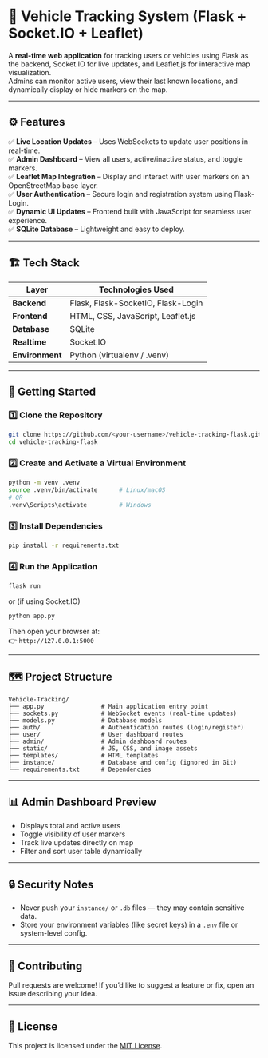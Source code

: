 # 🚗 Vehicle Tracking System (Flask + Socket.IO + Leaflet)

A **real-time web application** for tracking users or vehicles using Flask as the backend, Socket.IO for live updates, and Leaflet.js for interactive map visualization.  
Admins can monitor active users, view their last known locations, and dynamically display or hide markers on the map.

---

## ⚙️ Features

✅ **Live Location Updates** – Uses WebSockets to update user positions in real-time.  
✅ **Admin Dashboard** – View all users, active/inactive status, and toggle markers.  
✅ **Leaflet Map Integration** – Display and interact with user markers on an OpenStreetMap base layer.  
✅ **User Authentication** – Secure login and registration system using Flask-Login.  
✅ **Dynamic UI Updates** – Frontend built with JavaScript for seamless user experience.  
✅ **SQLite Database** – Lightweight and easy to deploy.  

---

## 🏗️ Tech Stack

| Layer | Technologies Used |
|-------|--------------------|
| **Backend** | Flask, Flask-SocketIO, Flask-Login |
| **Frontend** | HTML, CSS, JavaScript, Leaflet.js |
| **Database** | SQLite |
| **Realtime** | Socket.IO |
| **Environment** | Python (virtualenv / .venv) |

---

## 🚀 Getting Started

### 1️⃣ Clone the Repository
```bash
git clone https://github.com/<your-username>/vehicle-tracking-flask.git
cd vehicle-tracking-flask
```

### 2️⃣ Create and Activate a Virtual Environment
```bash
python -m venv .venv
source .venv/bin/activate      # Linux/macOS
# OR
.venv\Scripts\activate         # Windows
```

### 3️⃣ Install Dependencies
```bash
pip install -r requirements.txt
```

### 4️⃣ Run the Application
```bash
flask run
```
or (if using Socket.IO)
```bash
python app.py
```

Then open your browser at:  
👉 `http://127.0.0.1:5000`

---

## 🗺️ Project Structure

```
Vehicle-Tracking/
├── app.py                # Main application entry point
├── sockets.py            # WebSocket events (real-time updates)
├── models.py             # Database models
├── auth/                 # Authentication routes (login/register)
├── user/                 # User dashboard routes
├── admin/                # Admin dashboard routes
├── static/               # JS, CSS, and image assets
├── templates/            # HTML templates
├── instance/             # Database and config (ignored in Git)
└── requirements.txt      # Dependencies
```

---

## 📊 Admin Dashboard Preview

- Displays total and active users  
- Toggle visibility of user markers  
- Track live updates directly on map  
- Filter and sort user table dynamically  

---

## 🔒 Security Notes

- Never push your `instance/` or `.db` files — they may contain sensitive data.  
- Store your environment variables (like secret keys) in a `.env` file or system-level config.

---

## 🤝 Contributing

Pull requests are welcome! If you’d like to suggest a feature or fix, open an issue describing your idea.

---

## 📜 License

This project is licensed under the [MIT License](LICENSE).
